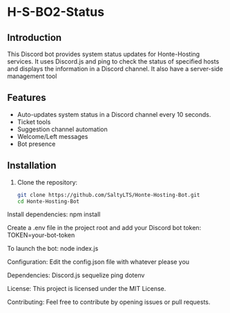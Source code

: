 # H-S-BO2-Status

## Introduction
This Discord bot provides system status updates for Honte-Hosting services. It uses Discord.js and ping to check the status of specified hosts and displays the information in a Discord channel.
It also have a server-side management tool

## Features
- Auto-updates system status in a Discord channel every 10 seconds.
- Ticket tools
- Suggestion channel automation
- Welcome/Left messages
- Bot presence

## Installation
1. Clone the repository:
   ```bash
   git clone https://github.com/SaltyLTS/Honte-Hosting-Bot.git
   cd Honte-Hosting-Bot

Install dependencies:
npm install

Create a .env file in the project root and add your Discord bot token:
TOKEN=your-bot-token

To launch the bot:
node index.js

Configuration:
Edit the config.json file with whatever please you

Dependencies:
Discord.js
sequelize
ping
dotenv

License:
This project is licensed under the MIT License.

Contributing:
Feel free to contribute by opening issues or pull requests.